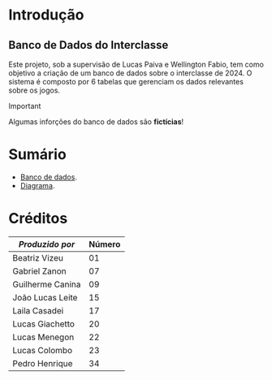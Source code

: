 # Introdução
## Banco de Dados do Interclasse
Este projeto, sob a supervisão de Lucas Paiva e Wellington Fabio, tem como objetivo a criação de um banco de dados sobre o interclasse de 2024. O sistema é composto por 6 tabelas que gerenciam os dados relevantes sobre os jogos.
> [!IMPORTANT]
> Algumas inforções do banco de dados são **fictícias**!

# Sumário
- [Banco de dados](interclasse.sql).
- [Diagrama](Diagrama.jpeg).

# Créditos

|_Produzido por_|Número|
|-|-|
|Beatriz Vizeu|01|
|Gabriel Zanon|07|
|Guilherme Canina|09|
|João Lucas Leite|15|
|Laila Casadei|17|
|Lucas Giachetto|20|
|Lucas Menegon|22|
|Lucas Colombo|23|
|Pedro Henrique|34|

